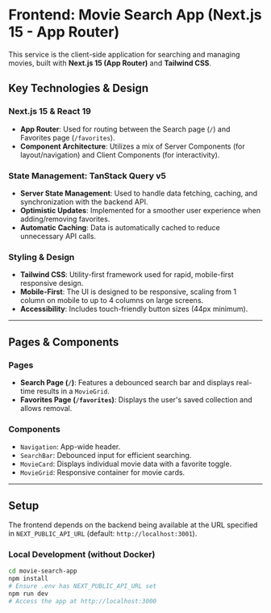 # Frontend: Movie Search App (Next.js 15 - App Router)

This service is the client-side application for searching and managing movies, built with **Next.js 15 (App Router)** and **Tailwind CSS**.

## Key Technologies & Design

### Next.js 15 & React 19
- **App Router**: Used for routing between the Search page (`/`) and Favorites page (`/favorites`).
- **Component Architecture**: Utilizes a mix of Server Components (for layout/navigation) and Client Components (for interactivity).

### State Management: TanStack Query v5
- **Server State Management**: Used to handle data fetching, caching, and synchronization with the backend API.
- **Optimistic Updates**: Implemented for a smoother user experience when adding/removing favorites.
- **Automatic Caching**: Data is automatically cached to reduce unnecessary API calls.

### Styling & Design
- **Tailwind CSS**: Utility-first framework used for rapid, mobile-first responsive design.
- **Mobile-First**: The UI is designed to be responsive, scaling from 1 column on mobile to up to 4 columns on large screens.
- **Accessibility**: Includes touch-friendly button sizes (44px minimum).

---

## Pages & Components

### Pages
- **Search Page (`/`)**: Features a debounced search bar and displays real-time results in a `MovieGrid`.
- **Favorites Page (`/favorites`)**: Displays the user's saved collection and allows removal.

### Components
- `Navigation`: App-wide header.
- `SearchBar`: Debounced input for efficient searching.
- `MovieCard`: Displays individual movie data with a favorite toggle.
- `MovieGrid`: Responsive container for movie cards.

---

## Setup

The frontend depends on the backend being available at the URL specified in `NEXT_PUBLIC_API_URL` (default: `http://localhost:3001`).

### Local Development (without Docker)
```bash
cd movie-search-app
npm install
# Ensure .env has NEXT_PUBLIC_API_URL set
npm run dev
# Access the app at http://localhost:3000